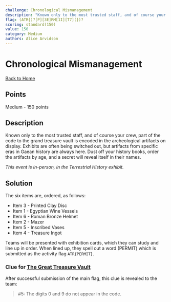 ```yaml
---
challenge: Chronological Mismanagement
description: "Known only to the most trusted staff, and of course your crew, part of the code to the grand treasure vault is encoded in the archeological artifacts on display. Exhibits are often being switched out, but artifacts from specific eras in Gaean history are always here. Dust off your history books, order the artifacts by age, and a secret will reveal itself in their names.\n\n*This event is in-person, in the Terrestrial History exhibit.*"
flag: (ATR{)?[P][3E]RM[1I][T7](})?
scoring: standard(150)
value: 150
category: Medium
authors: Alice Arvidson
---
```


# Chronological Mismanagement

[Back to Home](../../README.md)

## Points

Medium - 150 points

## Description

Known only to the most trusted staff, and of course your crew, part of the code to the grand treasure vault is encoded in the archeological artifacts on display. Exhibits are often being switched out, but artifacts from specific eras in Gaean history are always here. Dust off your history books, order the artifacts by age, and a secret will reveal itself in their names.

*This event is in-person, in the Terrestrial History exhibit.*

## Solution

The six items are, ordered, as follows:
- Item 3 - Printed Clay Disc
- Item 1 - Egyptian Wine Vessels
- Item 6 - Roman Bronze Helmet
- Item 2 - Mazer
- Item 5 - Inscribed Vases
- Item 4 - Treasure Ingot

Teams will be presented with exhibition cards, which they can study and line up in order. When lined up, they spell out a word (PERMIT) which is submitted as the activity flag `ATR{PERMIT}`.

### Clue for [The Great Treasure Vault](../../narrative/the_great_treasure_vault/README.md)

After successful submission of the main flag, this clue is revealed to the team:

> #5: The digits 0 and 9 do not appear in the code.
